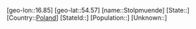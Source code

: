 ﻿---
location: [54.57,16.85]
type: City
tags:
- geo/City


SpocWebEntityId: 34587
isDeleted: false
confidential: public

---
[geo-lon::16.85]
[geo-lat::54.57]
[name::Stolpmuende]
[State::]
[Country::[Poland](geo/Continent/Europe/Poland.md)]
[StateId::]
[Population::]
[Unknown::]

